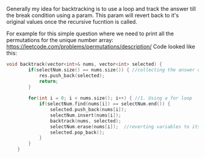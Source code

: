 Generally my idea for backtracking is to use a loop and track the answer till the break condition using a param. This param will revert back to it's original values once the recursive fucntion is called.

For example for this simple question where we need to print all the permutations for the unique number array: https://leetcode.com/problems/permutations/description/
Code looked like this:

```cpp
void backtrack(vector<int>& nums, vector<int> selected) {
        if(selectNum.size() == nums.size()) { //collecting the answer once the backtrack loop needs to be ended
            res.push_back(selected);
            return;
        }
        
        for(int i = 0; i < nums.size(); i++) { //1. Using a for loop
            if(selectNum.find(nums[i]) == selectNum.end()) {
                selected.push_back(nums[i]);
                selectNum.insert(nums[i]);
                backtrack(nums, selected);
                selectNum.erase(nums[i]);  //reverting variables to its original values
                selected.pop_back();
            }
        }
    }
```
